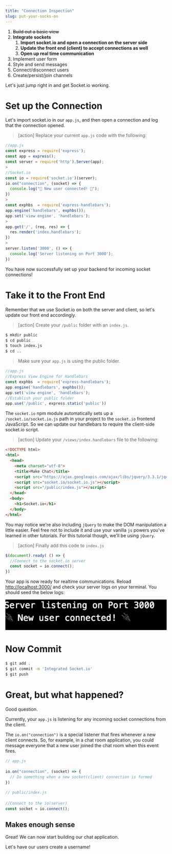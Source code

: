 ```yaml
---
title: "Connection Inspection"
slug: put-your-socks-on
---
```


1. ~~Build out a basic view~~
1. **Integrate sockets**
    1. **Import socket.io and open a connection on the server side**
    1. **Update the front end (client) to accept connections as well**
    1. **Open up real time communication**
1. Implement user form
1. Style and send messages
1. Connect/disconnect users
1. Create/persist/join channels

Let's just jump right in and get Socket.io working.

# Set up the Connection

Let's import socket.io in our `app.js`, and then open a connection and log that the connection opened.

>[action]
> Replace your current `app.js` code with the following:
>
```js
//app.js
const express = require('express');
const app = express();
const server = require('http').Server(app);
>
//Socket.io
const io = require('socket.io')(server);
io.on("connection", (socket) => {
  console.log("🔌 New user connected! 🔌");
})
>
const exphbs  = require('express-handlebars');
app.engine('handlebars', exphbs());
app.set('view engine', 'handlebars');
>
app.get('/', (req, res) => {
  res.render('index.handlebars');
})
>
server.listen('3000', () => {
  console.log('Server listening on Port 3000');
})
```

You have now successfully set up your backend for incoming socket connections!

# Take it to the Front End

Remember that we use Socket.io on both the server and client, so let's update our front end accordingly.

>[action]
> Create your `/public` folder with an `index.js`.
>
```bash
$ mkdir public
$ cd public
$ touch index.js
$ cd ..
```
>
>Make sure your `app.js` is using the public folder.
>
```js
//app.js
//Express View Engine for Handlebars
const exphbs  = require('express-handlebars');
app.engine('handlebars', exphbs());
app.set('view engine', 'handlebars');
//Establish your public folder
app.use('/public', express.static('public'))
```

The `socket.io` npm module automatically sets up a `/socket.io/socket.io.js` path in your project to the `socket.io` frontend JavaScript. So we can update our handlebars to require the client-side socket.io script.

>[action]
> Update your `/views/index.handlebars` file to the following:
>
```html
<!DOCTYPE html>
<html>
  <head>
    <meta charset="utf-8">
    <title>Make Chat</title>
    <script src="https://ajax.googleapis.com/ajax/libs/jquery/3.3.1/jquery.min.js"></script>
    <script src="socket.io/socket.io.js"></script>
    <script src="/public/index.js"></script>
  </head>
  <body>
    <h1>Socket.io</h1>
  </body>
</html>
```

You may notice we're also including `jQuery` to make the DOM manipulation a little easier. Feel free not to include it and use your vanilla `js` powers you've learned in other tutorials. For this tutorial though, we'll be using `jQuery`.

>[action]
>Finally add this code to `index.js`
>
```js
$(document).ready( () => {
  //Connect to the socket.io server
  const socket = io.connect();
})
```

Your app is now ready for realtime communications. Reload [http://localhost:3000/](http://localhost:3000/) and check your server logs on your terminal. You should seed the below logs:

![Socket Connection](assets/01_take-it-to_log.png)

# Now Commit

```bash
$ git add .
$ git commit -m 'Integrated Socket.io'
$ git push
```

# Great, but what happened?

Good question.

Currently, your `app.js` is listening for any incoming socket connections from the client.

The `io.on("connection")` is a special listener that fires whenever a new client connects. So, for example, in a chat room application, you could message everyone that a new user joined the chat room when this event fires.

```js
// app.js

io.on("connection", (socket) => {
  // Do something when a new socket(client) connection is formed
})
```

```js
// public/index.js

//Connect to the io(server)
const socket = io.connect();
```

## Makes enough sense

Great! We can now start building our chat application.

Let's have our users create a username!
